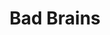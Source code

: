 ---
title: "Bad Brains"
summary: "Bad Brains are an American rock band formed in Washington, D.C., in 1976. They are widely regarded as pioneers of hardcore punk, though the band's members have objected to the use of this term to describe their music. They are also an adept reggae band, while later recordings featured elements of other genres like funk, heavy metal, hip hop, and soul. Rolling Stone magazine called them \"the mother of all black hard-rock bands\", and they have been cited as a seminal influence to numerous other subgenres in addition to hardcore punk, including various subgenres of heavy metal, such as thrash/speed metal, alternative metal, and funk metal. Bad Brains are followers of the Rastafari movement.
Bad Brains have released nine studio albums. They have broken up and reformed several times over their career, sometimes with different singers or drummers. The band originally formed in 1976 as a jazz fusion band under the name Mind Power. Their classic lineup includes singer H.R., guitarist Dr. Know, bassist Darryl Jenifer, and drummer Earl Hudson. This lineup was intact until 1987 and has reunited periodically in the years since.
Many notable bands and artists cite Bad Brains as an artistic influence on their music, including the Beastie Boys, Nirvana, Foo Fighters, Guns N' Roses, Soundgarden, the Red Hot Chili Peppers, Jane's Addiction, Faith No More, Rage Against the Machine, Deftones, Clutch, Green Day, the Offspring, the Roots, Lamb of God, Sublime, No Doubt, Anthrax, Living Colour, 311 and Fishbone."
image: "bad-brains.jpg"
apple_music_artist_url: "https://music.apple.com/gb/artist/bad-brains/6562656"
wikipedia_url: "https://en.wikipedia.org/wiki/Bad_Brains"
---
